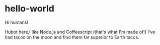 # hello-world

Hi humans!

Hubot here,I like Node.js and Coffeescript (that's what I'm made of!)
I've had tacos on tne moon and find them far superior to Earth tacos.
